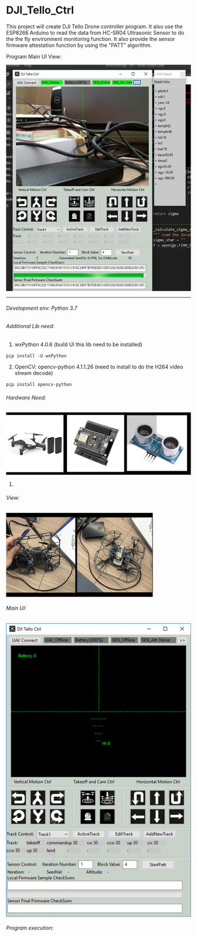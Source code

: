 # DJI_Tello_Ctrl

This project will create DJI Tello Drone controller program. It also use the ESP8266 Arduino to read the data from HC-SR04 Ultrasonic Sensor to do the the fly environment monitoring function. It also provide the sensor firmware attestation function by using the "PATT" algorithm.  

Program Main UI View: 

![](https://github.com/LiuYuancheng/DJI_Tello_Ctrl/blob/master/doc/2019-10-18_123002.jpg)

------

###### Development env: Python 3.7

###### Additional Lib need: 

1. wxPython 4.0.6 (build UI this lib need to be installed) 

[wxPython]: https://wxpython.org/pages/downloads/index.html:	"wxPython"

```
pip install -U wxPython 
```

2. OpenCV: opencv-python 4.1.1.26  (need to install to do the H264 video stream decode)

[openCV on Wheel]: https://pypi.org/project/opencv-python/:	"OpenCV"

```
pip install opencv-python
```

###### Hardware Need:

![](https://github.com/LiuYuancheng/DJI_Tello_Ctrl/blob/master/doc/item.jpg)

1. 



###### View:

![](https://github.com/LiuYuancheng/DJI_Tello_Ctrl/blob/master/doc/sernsors.JPG)

###### Main UI:

![](https://github.com/LiuYuancheng/DJI_Tello_Ctrl/blob/master/doc/mainUI.png)

###### Program execution:

